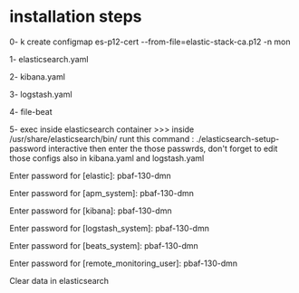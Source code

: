 
# installation steps 

0- k create configmap es-p12-cert --from-file=elastic-stack-ca.p12 -n mon 

1- elasticsearch.yaml

2- kibana.yaml

3- logstash.yaml

4- file-beat

5- exec inside elasticsearch container >>> inside /usr/share/elasticsearch/bin/  runt this command : 
./elasticsearch-setup-password interactive 
then enter the those passwrds, don't forget to edit those configs also in kibana.yaml and logstash.yaml

Enter password for [elastic]: 
pbaf-130-dmn

Enter password for [apm_system]: 
pbaf-130-dmn

Enter password for [kibana]: 
pbaf-130-dmn

Enter password for [logstash_system]: 
pbaf-130-dmn

Enter password for [beats_system]: 
pbaf-130-dmn

Enter password for [remote_monitoring_user]: 
pbaf-130-dmn


Clear data in elasticsearch
